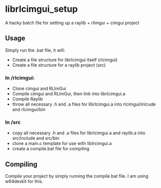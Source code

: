# librlcimgui_setup
A hacky batch file for setting up a raylib + rlimgui + cimgui project

## Usage
Simply run the .bat file, it will:

- Create a file structure for librlcimgui itself (rlcimgui)
- Create a file structure for a raylib project (src)

### In /rlcimgui:
- Clone cimgui and RLImGui
- Compile cimgui and RLImGui, then link into librlcimgui.a
- Compile Raylib
- throw all necessary .h and .a files for librlcimgui.a into rlcimgui/inlcude and rlcimgui/bin

### In /src
- copy all necessary .h and .a files for librlcimgui.a and raylib.a into src/include and src/bin
- clone a main.c template for use with liblrcimgui.a
- create a compile.bat file for compiling

## Compiling
Compile your project by simply running the compile.bat file. I am using w64devkit for this.



